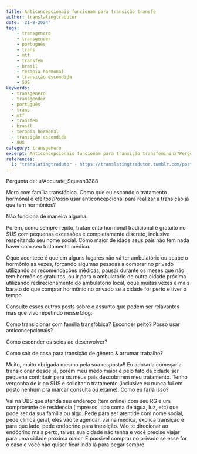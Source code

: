 ```yaml
---
title: Anticoncepcionais funcionam para transição transfe
author: translatingtradutor
date: '21-8-2024'
tags:
    - transgenero
    - transgender
    - português
    - trans
    - mtf
    - transfem
    - brasil
    - terapia hormonal
    - transição escondida
    - SUS
keywords:
  - transgenero
  - transgender
  - português
  - trans
  - mtf
  - transfem
  - brasil
  - terapia hormonal
  - transição escondida
  - SUS
category: transgenero
excerpt: Anticoncepcionais funcionam para transição transfeminina?Pergunta de u/Accurate_Squash3388Moro com família transfóbica. Como que eu escondo o tratame...
references:
  1: "translatingtradutor - https://translatingtradutor.tumblr.com/post/759473471603589120/anticoncepcionais-funcionam-para-transi%C3%A7%C3%A3o"
---
```


Pergunta de: u/Accurate_Squash3388

Moro com família transfóbica. Como que eu escondo o tratamento hormônal e efeitos?Posso usar anticoncepcional para realizar a transição já que tem hormônios?

Não funciona de maneira alguma.

Porém, como sempre repito, tratamento hormonal tradicional é gratuito no SUS com pequenas excessões e completamente discreto, inclusive respeitando seu nome social. Como maior de idade seus pais não tem nada haver com seu tratamento médico.

Oque acontece é que em alguns lugares não vá ter ambulatório ou acabe o hormônio as vezes, forçando algumas pessoas a comprar no privado utilizando as recomendações médicas, pausar durante os meses que não tem hormônios gratuitos, ou ir para o ambulatorio de outra cidade próxima utilizando redirecionamento do ambulatorio local, oque muitas vezes é mais barato do que comprar hormônio no privado se a cidade for perto e tiver o tempo.

Consulte esses outros posts sobre o assunto que podem ser relavantes mas que vivo repetindo nesse blog:

Como transicionar com família transfóbica? Esconder peito? Posso usar anticoncepcionais?

Como esconder os seios ao desenvolver?

Como sair de casa para transição de gênero & arrumar trabalho?

Muito, muito obrigada mesmo pela sua resposta!! Eu adoraria começar a transicionar desde já, porém meu medo maior é pelo fato da cidade ser pequena contribuir para os meus pais descobrirem meu tratamento. Tenho vergonha de ir no SUS e solicitar o tratamento (inclusive eu nunca fui em posto nenhum pra marcar consulta ou exame). Como eu faria isso?

Vai na UBS que atenda seu endereço (tem online) com seu RG e um comprovante de residencia (impresso, tipo conta de água, luz, etc) que pode ser da sua família ou algo. Pede para ser atentide com nome social, pede clinica geral, eles vão te agendar, vai na médica, explica transição e para que lado, pede endocrino para transição. Vão te direcionar ao endócrino mais perto, talvez sua cidade não tenha e você precise viajar para uma cidade próxima maior. É possivel comprar no privado se esse for o caso e você não quiser ficar indo lá para pegar sempre.